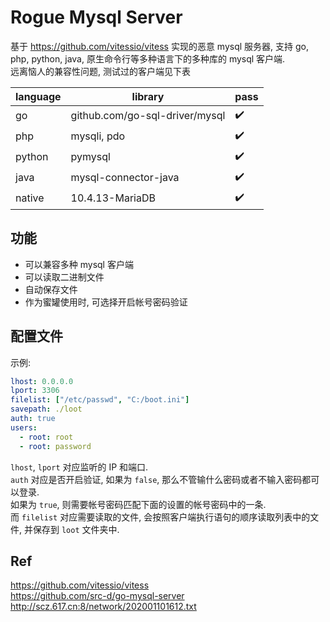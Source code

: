 # Rogue Mysql Server

基于 https://github.com/vitessio/vitess 实现的恶意 mysql 服务器, 支持 go, php, python, java, 原生命令行等多种语言下的多种库的 mysql 客户端.  
远离恼人的兼容性问题, 测试过的客户端见下表  

language | library | pass |
---     | --- | --- | 
go | github.com/go-sql-driver/mysql | ✔️ | 
php | mysqli, pdo | ✔️ | 
python | pymysql | ✔️ | 
java | mysql-connector-java | ✔️ |
native | 10.4.13-MariaDB | ✔️ |

## 功能

* 可以兼容多种 mysql 客户端
* 可以读取二进制文件
* 自动保存文件
* 作为蜜罐使用时, 可选择开启帐号密码验证

## 配置文件

示例:
```yaml
lhost: 0.0.0.0
lport: 3306
filelist: ["/etc/passwd", "C:/boot.ini"]
savepath: ./loot
auth: true
users:
  - root: root
  - root: password
```

`lhost`, `lport` 对应监听的 IP 和端口.  
`auth` 对应是否开启验证, 如果为 `false`, 那么不管输什么密码或者不输入密码都可以登录.  
如果为 `true`, 则需要帐号密码匹配下面的设置的帐号密码中的一条.  
而 `filelist` 对应需要读取的文件, 会按照客户端执行语句的顺序读取列表中的文件, 并保存到 `loot` 文件夹中.  

## Ref

https://github.com/vitessio/vitess  
https://github.com/src-d/go-mysql-server  
http://scz.617.cn:8/network/202001101612.txt  
